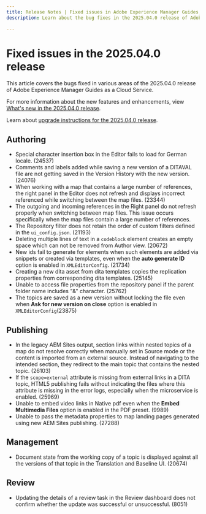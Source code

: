 ```yaml
---
title: Release Notes | Fixed issues in Adobe Experience Manager Guides, 2025.04.0 release
description: Learn about the bug fixes in the 2025.04.0 release of Adobe Experience Manager Guides as a Cloud Service.

---
```

# Fixed issues in the 2025.04.0 release 

This article covers the bugs fixed in various areas of the 2025.04.0 release of Adobe Experience Manager Guides as a Cloud Service.

For more information about the new features and enhancements, view [What's new in the 2025.04.0 release](whats-new-2025-04-0.md).

Learn about [upgrade instructions for the 2025.04.0 release](upgrade-instructions-2025-04-0.md).

## Authoring

- Special character insertion box in the Editor fails to load for German locale. (24537) 
- Comments and labels added while saving a new version of a DITAVAL file are not getting saved in the Version History with the new version. (24076)
- When working with a map that contains a large number of references, the right panel in the Editor does not refresh and displays incorrect referenced while switching between the map files. (23344)
- The outgoing and incoming references in the Right panel do not refresh properly when switching between map files. This issue occurs specifically when the map files contain a large number of references.
- The Repository filter does not retain the order of custom filters defined in the `ui_config.json`. (21193)
- Deleting multiple lines of text in a `codeblock` element creates an empty space which can not be removed from Author view. (20672)
- New ids fail to generate for elements when such elements are added via snippets or created via templates, even when the **auto generate ID** option is enabled in `XMLEditorConfig`. (21734)
- Creating a new dita asset from dita templates copies the replication properties from corresponding dita templates. (25145) 
- Unable to access file properties from the repository panel if the parent folder name includes "&" character. (25762)
- The topics are saved as a new version without locking the file even when **Ask for new version on close** option is enabled in `XMLEditorConfig`(23875)

## Publishing

- In the legacy AEM Sites output, section links within nested topics of a map do not resolve correctly when manually set in Source mode or the content is imported from an external source. Instead of navigating to the intended section, they redirect to the main topic that contains the nested topic. (26103)
- If the `scope=external` attribute is missing from external links in a DITA topic, HTML5 publishing fails without indicating the files where this attribute is missing in the error logs, especially when the microservice is enabled. (25969) 
- Unable to embed video links in Native pdf even when the **Embed Multimedia Files** option is enabled in the PDF preset. (9989)
- Unable to pass the metadata properties to map landing pages generated using new AEM Sites publishing. (27288) 

## Management 

- Document state from the working copy of a topic is displayed against all the versions of that topic in the Translation and Baseline UI. (20674) 


## Review

- Updating the details of a review task in the Review dashboard does not confirm whether the update was successful or unsuccessful. (8051) 




 


 

 

